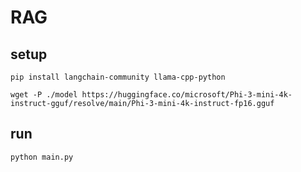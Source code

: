# RAG

## setup

```shell
pip install langchain-community llama-cpp-python
```

```shell
wget -P ./model https://huggingface.co/microsoft/Phi-3-mini-4k-instruct-gguf/resolve/main/Phi-3-mini-4k-instruct-fp16.gguf
```

## run

```shell
python main.py
```
